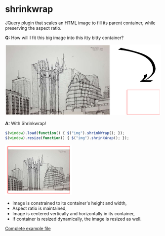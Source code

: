 shrinkwrap
==========

JQuery plugin that scales an HTML image to fill its parent container, while preserving the aspect ratio.

**Q:** How will I fit this big image into this itty bitty container?

<img src="docs/itty.png">


**A:** With Shrinkwrap!

```javascript
$(window).load(function() { $("img").shrinkWrap(); });
$(window).resize(function() { $("img").shrinkWrap(); });
```

<img src="docs/boxed.png">

* Image is constrained to its container's height and width,
* Aspect ratio is maintained,
* Image is centered vertically and horizontally in its container,
* If container is resized dynamically, the image is resized as well.

[Complete example file](./docs/demo.html)
